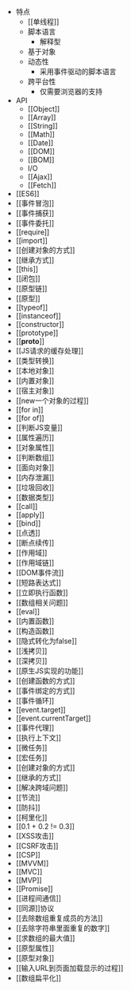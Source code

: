 - 特点
	- [[单线程]]
	- 脚本语言
		- 解释型
	- 基于对象
	- 动态性
		- 采用事件驱动的脚本语言
	- 跨平台性
		- 仅需要浏览器的支持
-  API
	- [[Object]]
	- [[Array]]
	- [[String]]
	- [[Math]]
	- [[Date]]
	- [[DOM]]
	- [[BOM]]
	- I/O
	- [[Ajax]]
	- [[Fetch]]
- [[ES6]]
- [[事件冒泡]]
- [[事件捕获]]
- [[事件委托]]
- [[require]]
- [[import]]
- [[创建对象的方式]]
- [[继承方式]]
- [[this]]
- [[闭包]]
- [[原型链]]
- [[原型]]
- [[typeof]]
- [[instanceof]]
- [[constructor]]
- [[prototype]]
- [[__proto__]]
- [[JS请求的缓存处理]]
- [[类型转换]]
- [[本地对象]]
- [[内置对象]]
- [[宿主对象]]
- [[new一个对象的过程]]
- [[for in]]
- [[for of]]
- [[判断JS变量]]
- [[属性遍历]]
- [[对象属性]]
- [[判断数组]]
- [[面向对象]]
- [[内存泄漏]]
- [[垃圾回收]]
- [[数据类型]]
- [[call]]
- [[apply]]
- [[bind]]
- [[点透]]
- [[断点续传]]
- [[作用域]]
- [[作用域链]]
- [[DOM事件流]]
- [[短路表达式]]
- [[立即执行函数]]
- [[数组相关问题]]
- [[eval]]
- [[内置函数]]
- [[构造函数]]
- [[隐式转化为false]]
- [[浅拷贝]]
- [[深拷贝]]
- [[原生JS实现的功能]]
- [[创建函数的方式]]
- [[事件绑定的方式]]
- [[事件循环]]
- [[event.target]]
- [[event.currentTarget]]
- [[事件代理]]
- [[执行上下文]]
- [[微任务]]
- [[宏任务]]
- [[创建对象的方式]]
- [[继承的方式]]
- [[解决跨域问题]]
- [[节流]]
- [[防抖]]
- [[柯里化]]
- [[0.1 + 0.2 != 0.3]]
- [[XSS攻击]]
- [[CSRF攻击]]
- [[CSP]]
- [[MVVM]]
- [[MVC]]
- [[MVP]]
- [[Promise]]
- [[进程间通信]]
- [[同源]]协议
- [[去除数组重复成员的方法]]
- [[去除字符串里面重复的数字]]
- [[求数组的最大值]]
- [[原型属性]]
- [[原型对象]]
- [[输入URL到页面加载显示的过程]]
- [[数组扁平化]]